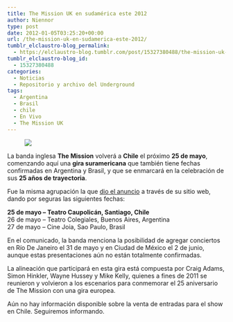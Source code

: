```yaml
---
title: The Mission UK en sudamérica este 2012
author: Niennor
type: post
date: 2012-01-05T03:25:20+00:00
url: /the-mission-uk-en-sudamerica-este-2012/
tumblr_elclaustro-blog_permalink:
  - https://elclaustro-blog.tumblr.com/post/15327380488/the-mission-uk-en-sudam%C3%A9rica-este-2012
tumblr_elclaustro-blog_id:
  - 15327380488
categories:
  - Noticias
  - Repositorio y archivo del Underground
tags:
  - Argentina
  - Brasil
  - chile
  - En Vivo
  - The Mission UK
---
```

<figure class="tmblr-full" data-orig-height="333" data-orig-width="500"><img decoding="async" src="https://64.media.tumblr.com/fe48451b8edeb37efff160795ee45bef/785a715e1c2f3fca-7e/s540x810/0d39b42acd2adf0c0e6dab324a0e9fa9fa7188bc.jpg" data-orig-height="333" data-orig-width="500" /></figure> 

La banda inglesa **The Mission** volverá a **Chile** el próximo **25 de mayo**, comenzando aquí una **gira suramericana** que también tiene fechas confirmadas en Argentina y Brasil, y que se enmarcará en la celebración de sus **25 años de trayectoria**.

Fue la misma agrupación la que <a href="http://themissionuk.com/wp/2012/01/the-mission-in-south-america/#.TwUCaSNdwXo" target="_blank" rel="noopener">dio el anuncio</a> a través de su sitio web, dando por seguras las siguientes fechas:

**25 de mayo – Teatro Caupolicán, Santiago, Chile**  
26 de mayo – Teatro Colegiales, Buenos Aires, Argentina  
27 de mayo – Cine Joia, Sao Paulo, Brasil

En el comunicado, la banda menciona la posibilidad de agregar conciertos en Río De Janeiro el 31 de mayo y en Ciudad de México el 2 de junio, aunque estas presentaciones aún no están totalmente confirmadas.

La alineación que participará en esta gira está compuesta por Craig Adams, Simon Hinkler, Wayne Hussey y Mike Kelly, quienes a fines de 2011 se reunieron y volvieron a los escenarios para conmemorar el 25 aniversario de The Mission con una gira europea.

Aún no hay información disponible sobre la venta de entradas para el show en Chile. Seguiremos informando.</p>